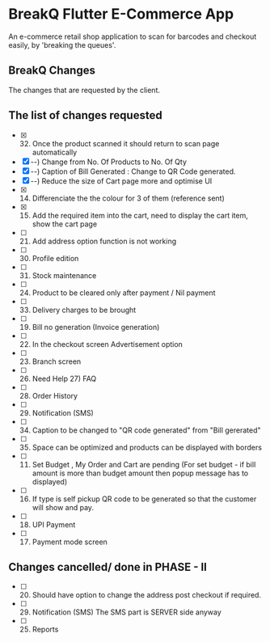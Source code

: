 # BreakQ Flutter E-Commerce App

An e-commerce retail shop application to scan for barcodes and checkout easily, by 'breaking the queues'.

## BreakQ Changes
The changes that are requested by the client.

## The list of changes requested

- [x] 32) Once the product scanned it should return to scan page automatically
- [x] --) Change from No. Of Products to No. Of Qty
- [x] --) Caption of Bill Generated : Change to QR Code generated.
- [x] --) Reduce the size of Cart page more and optimise UI
- [x] 14) Differenciate the the colour for 3 of them (reference sent)
- [x] 15) Add the required item into the cart, need to display the cart item, show the cart page
- [ ] 21) Add address option function is not working
- [ ] 30) Profile edition
- [ ] 31) Stock maintenance
- [ ] 24) Product to be cleared only after payment / Nil payment
- [ ] 33) Delivery charges to be brought
- [ ] 19) Bill no generation (Invoice generation)
- [ ] 22) In the checkout screen Advertisement option
- [ ] 23) Branch screen
- [ ] 26) Need Help 27) FAQ
- [ ] 28) Order History
- [ ] 29) Notification (SMS)
- [ ] 34) Caption to be changed to "QR code generated" from "Bill gererated"
- [ ] 35) Space can be optimized and products can be displayed with borders
- [ ] 11) Set Budget , My Order and Cart are pending (For set budget - if bill amount is more than budget amount then popup message has to displayed)
- [ ] 16) If type is self pickup QR code to be generated so that the customer will show and pay.
- [ ] 18) UPI Payment
- [ ] 17) Payment mode screen

## Changes cancelled/ done in PHASE - II

- [ ] 20) Should have option to change the address post checkout if required.
- [ ] 29) Notification (SMS) The SMS part is SERVER side anyway
- [ ] 25) Reports